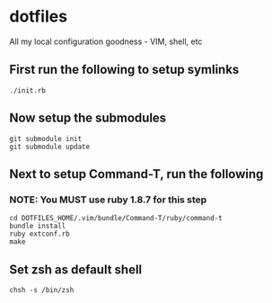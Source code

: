 dotfiles
========

All my local configuration goodness - VIM, shell, etc

## First run the following to setup symlinks

```
./init.rb
```

## Now setup the submodules
```
git submodule init
git submodule update
```

## Next to setup Command-T, run the following
### NOTE: You MUST use ruby 1.8.7 for this step
```
cd DOTFILES_HOME/.vim/bundle/Command-T/ruby/command-t
bundle install
ruby extconf.rb
make
```

## Set zsh as default shell
```
chsh -s /bin/zsh
```

